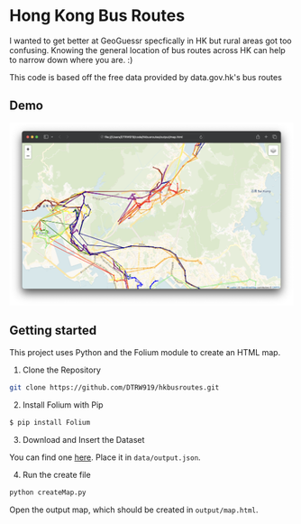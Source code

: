 # Hong Kong Bus Routes

I wanted to get better at GeoGuessr specfically in HK but rural areas got too confusing.
Knowing the general location of bus routes across HK can help to narrow down where you are. :)

This code is based off the free data provided by data.gov.hk's bus routes

## Demo
<img src="data/demo.png" style="text-align: center;" />

## Getting started
This project uses Python and the Folium module to create an HTML map.

1. Clone the Repository

```bash
git clone https://github.com/DTRW919/hkbusroutes.git
```

2. Install Folium with Pip

```bash
$ pip install Folium
```

3. Download and Insert the Dataset

You can find one [here](https://data.gov.hk/en-data/dataset/hk-td-tis_23-routes-fares-geojson).
Place it in `data/output.json`.

4. Run the create file

```bash
python createMap.py
```

Open the output map, which should be created in `output/map.html`.
